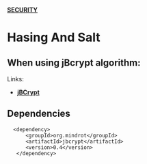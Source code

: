 
[**SECURITY**](security.md)


# Hasing And Salt

## When using jBcrypt algorithm:

Links:
* [**jBCrypt**](https://www.mindrot.org/projects/jBCrypt/)

## Dependencies

      <dependency>
          <groupId>org.mindrot</groupId>
          <artifactId>jbcrypt</artifactId>
          <version>0.4</version>
       </dependency>
       










